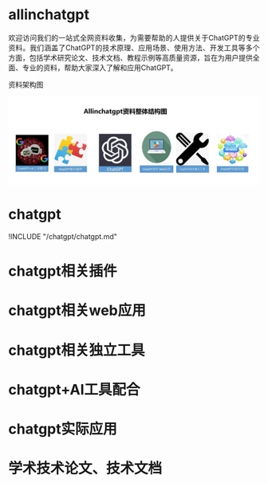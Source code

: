 # allinchatgpt
<p align="justify">
   欢迎访问我们的一站式全网资料收集，为需要帮助的人提供关于ChatGPT的专业资料。我们涵盖了ChatGPT的技术原理、应用场景、使用方法、开发工具等多个方面，包括学术研究论文、技术文档、教程示例等高质量资源，旨在为用户提供全面、专业的资料，帮助大家深入了解和应用ChatGPT。
</p>
     
<p>
资料架构图
</p>

![资料架构图](https://github.com/xiaoqdu/allinchatgpt/blob/main/framework.jpg?raw=true)

# chatgpt
!INCLUDE "/chatgpt/chatgpt.md"
# chatgpt相关插件
# chatgpt相关web应用
# chatgpt相关独立工具
# chatgpt+AI工具配合
# chatgpt实际应用
# 学术技术论文、技术文档
